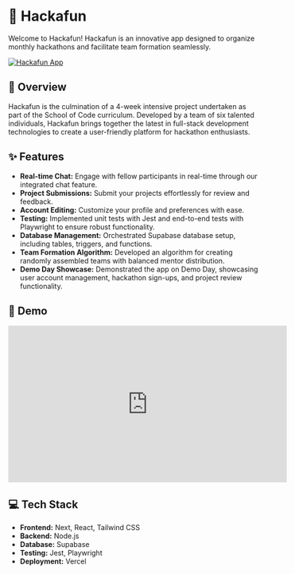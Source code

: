 # 🚀 Hackafun

Welcome to Hackafun! Hackafun is an innovative app designed to organize monthly hackathons and facilitate team formation seamlessly. 

[![Hackafun App](https://img.shields.io/badge/Hackafun-Visit%20the%20App-blue)](https://hack-a-fun.vercel.app/)

## 📝 Overview

Hackafun is the culmination of a 4-week intensive project undertaken as part of the School of Code curriculum. Developed by a team of six talented individuals, Hackafun brings together the latest in full-stack development technologies to create a user-friendly platform for hackathon enthusiasts.

## ✨ Features

- **Real-time Chat:** Engage with fellow participants in real-time through our integrated chat feature.
- **Project Submissions:** Submit your projects effortlessly for review and feedback.
- **Account Editing:** Customize your profile and preferences with ease.
- **Testing:** Implemented unit tests with Jest and end-to-end tests with Playwright to ensure robust functionality.
- **Database Management:** Orchestrated Supabase database setup, including tables, triggers, and functions.
- **Team Formation Algorithm:** Developed an algorithm for creating randomly assembled teams with balanced mentor distribution.
- **Demo Day Showcase:** Demonstrated the app on Demo Day, showcasing user account management, hackathon sign-ups, and project review functionality.

## 🎥 Demo

<iframe width="560" height="315" src="https://www.youtube.com/embed/N7_c9hTpu0M?si=rtFi-JgQ25fZiTnA" title="Hackafun App Demonstration" frameborder="0" allow="accelerometer; autoplay; clipboard-write; encrypted-media; gyroscope; picture-in-picture; web-share" allowfullscreen></iframe>

## 💻 Tech Stack

- **Frontend:** Next, React, Tailwind CSS
- **Backend:** Node.js
- **Database:** Supabase
- **Testing:** Jest, Playwright
- **Deployment:** Vercel
